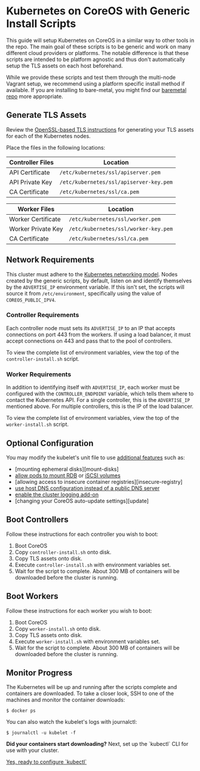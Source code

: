 # Kubernetes on CoreOS with Generic Install Scripts

This guide will setup Kubernetes on CoreOS in a similar way to other tools in the repo. The main goal of these scripts is to be generic and work on many different cloud providers or platforms. The notable difference is that these scripts are intended to be platform agnostic and thus don't automatically setup the TLS assets on each host beforehand.

While we provide these scripts and test them through the multi-node Vagrant setup, we recommend using a platform specific install method if available. If you are installing to bare-metal, you might find our [baremetal repo](https://github.com/coreos/coreos-baremetal) more appropriate.

## Generate TLS Assets

Review the [OpenSSL-based TLS instructions][openssl] for generating your TLS assets for each of the Kubernetes nodes.

Place the files in the following locations:

| Controller Files | Location |
|------------------|----------|
| API Certificate | `/etc/kubernetes/ssl/apiserver.pem` |
| API Private Key | `/etc/kubernetes/ssl/apiserver-key.pem` |
| CA Certificate | `/etc/kubernetes/ssl/ca.pem` |

| Worker Files | Location |
|------------------|----------|
| Worker Certificate | `/etc/kubernetes/ssl/worker.pem` |
| Worker Private Key | `/etc/kubernetes/ssl/worker-key.pem` |
| CA Certificate | `/etc/kubernetes/ssl/ca.pem` |

## Network Requirements

This cluster must adhere to the [Kubernetes networking model][networking]. Nodes created by the generic scripts, by default, listen on and identify themselves by the `ADVERTISE_IP` environment variable. If this isn't set, the scripts will source it from `/etc/environment`, specifically using the value of `COREOS_PUBLIC_IPV4`.

### Controller Requirements

Each controller node must sets its `ADVERTISE_IP` to an IP that accepts connections on port 443 from the workers. If using a load balancer, it must accept connections on 443 and pass that to the pool of controllers.

To view the complete list of environment variables, view the top of the `controller-install.sh` script.

### Worker Requirements

In addition to identifying itself with `ADVERTISE_IP`, each worker must be configured with the `CONTROLLER_ENDPOINT` variable, which tells them where to contact the Kubernetes API. For a single controller, this is the `ADVERTISE_IP` mentioned above. For multiple controllers, this is the IP of the load balancer.

To view the complete list of environment variables, view the top of the `worker-install.sh` script.

## Optional Configuration

You may modify the kubelet's unit file to use [additional features][rkt-opts-examples] such as:

- [mounting ephemeral disks][mount-disks]
- [allow pods to mount RDB][rdb] or [iSCSI volumes][iscsi]
- [allowing access to insecure container registries][insecure-registry]
- [use host DNS configuration instead of a public DNS server][host-dns]
- [enable the cluster logging add-on][cluster-logging]
- [changing your CoreOS auto-update settings][update]

## Boot Controllers

Follow these instructions for each controller you wish to boot:

1. Boot CoreOS
1. Copy `controller-install.sh` onto disk.
1. Copy TLS assets onto disk.
1. Execute `controller-install.sh` with environment variables set.
1. Wait for the script to complete. About 300 MB of containers will be downloaded before the cluster is running.

## Boot Workers

Follow these instructions for each worker you wish to boot:

1. Boot CoreOS
1. Copy `worker-install.sh` onto disk.
1. Copy TLS assets onto disk.
1. Execute `worker-install.sh` with environment variables set.
1. Wait for the script to complete. About 300 MB of containers will be downloaded before the cluster is running.

## Monitor Progress

The Kubernetes will be up and running after the scripts complete and containers are downloaded. To take a closer look, SSH to one of the machines and monitor the container downloads:

```
$ docker ps
```

You can also watch the kubelet's logs with journalctl:

```
$ journalctl -u kubelet -f
```

<div class="co-m-docs-next-step">
  <p><strong>Did your containers start downloading?</strong> Next, set up the `kubectl` CLI for use with your cluster.</p>
  <a href="configure-kubectl.md" class="btn btn-primary btn-icon-right"  data-category="Docs Next" data-event="Kubernetes: kubectl">Yes, ready to configure `kubectl`</a>
</div>

[openssl]: openssl.md
[networking]: kubernetes-networking.md
[rkt-opts-examples]: kubelet-wrapper.md#customizing-rkt-options
[rdb]: kubelet-wrapper.md#allow-pods-to-use-rbd-volumes
[iscsi]: kubelet-wrapper.md#allow-pods-to-use-iscsi-mounts
[host-dns]: kubelet-wrapper.md#use-the-hosts-dns-configuration
[cluster-logging]: kubelet-wrapper.md#use-the-cluster-logging-add-on
